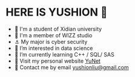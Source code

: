 # HERE IS YUSHION 👋
- 🎒 I'm a student of Xidian university
- 🏢 I'm a member of WIZZ studio
- ⚓ My major is cyber security
- 👀 I’m interested in data science
- 🌱 I’m currently learning C++ / SQL/ SAS 
- 🚀 Visit my personal website [YuNet](http://yushion.cc)
- 📧 Contact me by email yushionliu@gmail.com
<!---
yushionL/yushionL is a ✨ special ✨ repository because its `README.md` (this file) appears on your GitHub profile.
You can click the Preview link to take a look at your changes.
--->
